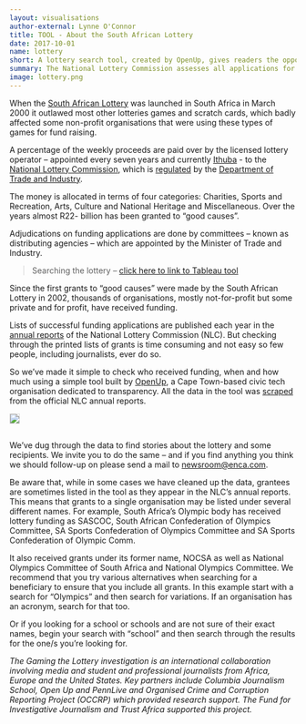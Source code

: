 ```yaml
---
layout: visualisations
author-external: Lynne O'Connor
title: TOOL - About the South African Lottery
date: 2017-10-01
name: lottery
short: A lottery search tool, created by OpenUp, gives readers the opportunity to look at the data used in the Gaming the lottery expose.
summary: The National Lottery Commission assesses all applications for funding from the lottery. Use this tool to see who has received funding, and how much.
image: lottery.png
---
```


 When the [South African Lottery](https://en.wikipedia.org/wiki/South_African_National_Lottery) was launched in South Africa in March 2000 it outlawed most other lotteries games and scratch cards, which badly affected some non-profit organisations that were using these types of games for fund raising.
 
 A percentage of the weekly proceeds are paid over by the licensed lottery operator  – appointed every seven years and currently [Ithuba](http://ithubalottery.co.za/) - to the [National Lottery Commission](https://www.nlcsa.org.za/our-history/), which is [regulated](http://www.nlcsa.org.za/regulations/)  by the [Department of Trade and Industry](http://www.dti.gov.za/agencies/nlc.jsp).
 
 The money is allocated in terms of four categories: Charities, Sports and Recreation, Arts, Culture and National Heritage and Miscellaneous. Over the years almost R22- billion has been granted to “good causes”.
 
 Adjudications on funding applications are done by committees – known as distributing agencies – which are appointed by the Minister of Trade and Industry.
 
 >Searching the lottery – [click here to link to Tableau tool](https://public.tableau.com/profile/openup#!/vizhome/NLCFunding/Dashboard)
 
 Since the first grants to “good causes” were made by the South African Lottery in 2002, thousands of organisations, mostly not-for-profit but some private and for profit, have received funding.
 
 Lists of successful funding applications are published each year in the [annual reports](http://www.nlcsa.org.za/annual-reports/) of the National Lottery Commission (NLC). But checking through the printed lists of grants is time consuming and not easy so few people, including journalists, ever do so.
 
 So we’ve made it simple to check who received funding, when and how much using a simple tool built by [OpenUp](https://openup.org.za/), a Cape Town-based civic tech organisation dedicated to transparency. All the data in the tool was [scraped](https://en.wikipedia.org/wiki/Data_scraping) from the official NLC annual reports. 
 
 <img style="margin-bottom: 15px; border: 1px solid #ddd;" src="{{ site.baseurl }}/img/articles/lottery_tool.png"/>
 
 We’ve dug through the data to find stories about the lottery and some recipients. We invite you to do the same – and if you find anything you think we should follow-up on please send a mail to [newsroom@enca.com](mailto:newsroom@enca.com).
 
 Be aware that, while in some cases we have cleaned up the data, grantees are sometimes listed in the tool as they appear in the NLC’s annual reports. This means that grants to a single organisation may be listed under several different names. For example, South Africa’s Olympic body has received lottery funding as SASCOC, South African Confederation of Olympics Committee, SA Sports Confederation of Olympics Committee and SA Sports Confederation of Olympic Comm. 
 
 It also received grants under its former name, NOCSA as well as National Olympics Committee of South Africa and National Olympics Committee. We recommend that you try various alternatives when searching for a beneficiary to ensure that you include all grants. In this example start with a search for “Olympics” and then search for variations. If an organisation has an acronym, search for that too.
 
 Or if you looking for a school or schools and are not sure of their exact names, begin your search with “school” and then search through the results for the one/s you’re looking for.
 
 *The Gaming the Lottery investigation is an international collaboration involving media and student and professional journalists from Africa, Europe and the United States.  Key partners include Columbia Journalism School, Open Up and PennLive and Organised Crime and Corruption Reporting Project (OCCRP) which provided research support. The Fund for Investigative Journalism and Trust Africa supported this project.*
